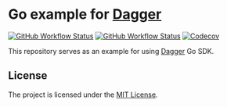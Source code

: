 # Go example for [Dagger](https://dagger.io/)

[![GitHub Workflow Status](https://img.shields.io/github/workflow/status/sagikazarmark/dagger-go-example/ci.yaml?style=flat-square)](https://github.com/sagikazarmark/dagger-go-example/actions?query=workflow%3ACI)
[![GitHub Workflow Status](https://img.shields.io/github/workflow/status/sagikazarmark/dagger-go-example/dagger.yaml?style=flat-square)](https://github.com/sagikazarmark/dagger-go-example/actions?query=workflow%3ADagger)
[![Codecov](https://img.shields.io/codecov/c/github/sagikazarmark/dagger-go-example?style=flat-square)](https://codecov.io/gh/sagikazarmark/dagger-go-example)

This repository serves as an example for using [Dagger](https://dagger.io/) Go SDK.

## License

The project is licensed under the [MIT License](LICENSE).
